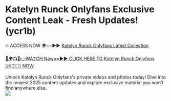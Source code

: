 # Katelyn Runck Onlyfans Exclusive Content Leak - Fresh Updates! (ycr1b)

🔥 ACCESS NOW 🌍==►► <a href="https://tinyurl.com/kvy9nzfs" rel="nofollow">Katelyn Runck Onlyfans Latest Collection</a>
<br><br>
[🔴🌍📺📱👉WA𝚃CH Now==►► CLICK HERE TO Katelyn Runck Onlyfans 𝚆𝙰𝚃𝙲𝙷 NOW](https://tinyurl.com/kvy9nzfs)
<br><br>
Unlock Katelyn Runck Onlyfans's private videos and photos today! Dive into the newest 2025 content updates and explore exclusive material you won’t find anywhere else.
<br>
<a href="https://tinyurl.com/kvy9nzfs" rel="nofollow" data-target="animated-image.originalLink"><img src="https://camo.githubusercontent.com/8a4f000d20f83aca3bf7ec5f350d767afa0574a8a352519fd8cfa583a6f93a33/68747470733a2f2f692e696d6775722e636f6d2f644a486b345a712e676966" data-canonical-src="https://i.imgur.com/dJHk4Zq.gif" style="max-width: 100%; display: inline-block;" data-target="animated-image.originalImage"></a>
<br>

